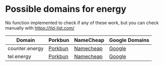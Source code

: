 # Possible domains for energy

No function implemented to check if any of these work, but you can check manually with https://tld-list.com/

| Domain | Porkbun | NameCheap | Google Domains |
|---|---|---|---|
| counter.energy | [Porkbun](https://porkbun.com/checkout/search?prb=e814663da1&tlds=&idnLanguage=&search=search&q=counter.energy) | [Namecheap](https://www.namecheap.com/domains/registration/results/?domain=counter.energy) | [Google](https://domains.google.com/registrar/search?searchTerm=counter.energy) |
| tel.energy | [Porkbun](https://porkbun.com/checkout/search?prb=e814663da1&tlds=&idnLanguage=&search=search&q=tel.energy) | [Namecheap](https://www.namecheap.com/domains/registration/results/?domain=tel.energy) | [Google](https://domains.google.com/registrar/search?searchTerm=tel.energy) |
